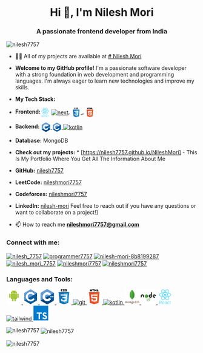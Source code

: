 <h1 align="center">Hi 👋, I'm Nilesh Mori</h1>
<h3 align="center">A passionate frontend developer from India</h3>

<p align="left"> <img src="https://komarev.com/ghpvc/?username=nilesh7757&label=Profile%20views&color=0e75b6&style=flat" alt="nilesh7757" /> </p>

- 👨‍💻 All of my projects are available at [# Nilesh Mori ](https://github.com/nilesh7757)
- **Welcome to my GitHub profile!** I'm a passionate software developer with a strong foundation in web development and programming languages. I'm always eager to learn new technologies and improve my skills.
- **My Tech Stack:**
- **Frontend:**[<img src="https://raw.githubusercontent.com/devicons/devicon/master/icons/react/react-original-wordmark.svg" align="center" alt="react" width="25" height="25"/>](https://react.dev/) [<img src="https://www.svgrepo.com/show/354113/nextjs-icon.svg" align="center" alt="next" width="25" height="25"/>](https://nextjs.org/), [<img src="https://raw.githubusercontent.com/devicons/devicon/master/icons/css3/css3-original-wordmark.svg" align="center" alt="css3" width="25" height="25"/> ](https://developer.mozilla.org/en-US/docs/Web/CSS), [<img src="https://raw.githubusercontent.com/devicons/devicon/master/icons/html5/html5-original-wordmark.svg" align="center" alt="html5" width="25" height="25"/> ](https://developer.mozilla.org/en-US/docs/Web/HTML)
- **Backend:** [<img src="https://raw.githubusercontent.com/devicons/devicon/master/icons/cplusplus/cplusplus-original.svg" align="center" alt="cplusplus" width="25" height="25"/> </a> <a href="https://www.w3schools.com/css/" target="_blank" rel="noreferrer">](https://cplusplus.com/)  [<img src="https://raw.githubusercontent.com/devicons/devicon/master/icons/c/c-original.svg" align="center" alt="c" width="25" height="25"/> </a> <a href="https://www.w3schools.com/cpp/" target="_blank" rel="noreferrer">](https://en.wikipedia.org/wiki/C_(programming_language))  [ <img src="https://www.vectorlogo.zone/logos/kotlinlang/kotlinlang-icon.svg"  align ="center" alt="kotlin" width="25" height="20"/> </a> <a href="https://www.mongodb.com/" target="_blank" rel="noreferrer">](https://kotlinlang.org/)
- **Database:** MongoDB
- **Check out my projects:** * [https://nilesh7757.github.io/NileshMori] - This Is My Portfolio Where You Get All The Information About Me
- **GitHub:** [nilesh7757](https://github.com/nilesh7757)
- **LeetCode:** [nileshmori7757](https://leetcode.com/nileshmori7757/)
- **Codeforces:** [nileshmori7757](https://codeforces.com/profile/nileshmori7757)
- **LinkedIn:** [nilesh-mori](https://www.linkedin.com/in/nilesh-mori-7757n/)
  Feel free to reach out if you have any questions or want to collaborate on a project!]

- 📫 How to reach me **nileshmori7757@gmail.com**

<h3 align="left">Connect with me:</h3>
<p align="left">
<a href="https://dev.to/nilesh_7757" target="blank"><img align="center" src="https://raw.githubusercontent.com/rahuldkjain/github-profile-readme-generator/master/src/images/icons/Social/devto.svg" alt="nilesh_7757" height="30" width="40" /></a>
<a href="https://twitter.com/programmer7757" target="blank"><img align="center" src="https://raw.githubusercontent.com/rahuldkjain/github-profile-readme-generator/master/src/images/icons/Social/twitter.svg" alt="programmer7757" height="30" width="40" /></a>
<a href="https://linkedin.com/in/nilesh-mori-8b8199287" target="blank"><img align="center" src="https://raw.githubusercontent.com/rahuldkjain/github-profile-readme-generator/master/src/images/icons/Social/linked-in-alt.svg" alt="nilesh-mori-8b8199287" height="30" width="40" /></a>
<a href="https://instagram.com/nilesh_mori_7757" target="blank"><img align="center" src="https://raw.githubusercontent.com/rahuldkjain/github-profile-readme-generator/master/src/images/icons/Social/instagram.svg" alt="nilesh_mori_7757" height="30" width="40" /></a>
<a href="https://codeforces.com/profile/nileshmori7757" target="blank"><img align="center" src="https://raw.githubusercontent.com/rahuldkjain/github-profile-readme-generator/master/src/images/icons/Social/codeforces.svg" alt="nileshmori7757" height="30" width="40" /></a>
<a href="https://www.leetcode.com/nileshmori7757" target="blank"><img align="center" src="https://raw.githubusercontent.com/rahuldkjain/github-profile-readme-generator/master/src/images/icons/Social/leet-code.svg" alt="nileshmori7757" height="30" width="40" /></a>
</p>

<h3 align="left">Languages and Tools:</h3>
<p align="left"> <a href="https://developer.android.com" target="_blank" rel="noreferrer"> <img src="https://raw.githubusercontent.com/devicons/devicon/master/icons/android/android-original-wordmark.svg" alt="android" width="40" height="40"/> </a> <a href="https://www.cprogramming.com/" target="_blank" rel="noreferrer"> <img src="https://raw.githubusercontent.com/devicons/devicon/master/icons/c/c-original.svg" alt="c" width="40" height="40"/> </a> <a href="https://www.w3schools.com/cpp/" target="_blank" rel="noreferrer"> <img src="https://raw.githubusercontent.com/devicons/devicon/master/icons/cplusplus/cplusplus-original.svg" alt="cplusplus" width="40" height="40"/> </a> <a href="https://www.w3schools.com/css/" target="_blank" rel="noreferrer"> <img src="https://raw.githubusercontent.com/devicons/devicon/master/icons/css3/css3-original-wordmark.svg" alt="css3" width="40" height="40"/> </a> <a href="https://git-scm.com/" target="_blank" rel="noreferrer"> <img src="https://www.vectorlogo.zone/logos/git-scm/git-scm-icon.svg" alt="git" width="40" height="40"/> </a> <a href="https://www.w3.org/html/" target="_blank" rel="noreferrer"> <img src="https://raw.githubusercontent.com/devicons/devicon/master/icons/html5/html5-original-wordmark.svg" alt="html5" width="40" height="40"/> </a> <a href="https://kotlinlang.org" target="_blank" rel="noreferrer"> <img src="https://www.vectorlogo.zone/logos/kotlinlang/kotlinlang-icon.svg" alt="kotlin" width="40" height="40"/> </a> <a href="https://www.mongodb.com/" target="_blank" rel="noreferrer"> <img src="https://raw.githubusercontent.com/devicons/devicon/master/icons/mongodb/mongodb-original-wordmark.svg" alt="mongodb" width="40" height="40"/> </a> <a href="https://nodejs.org" target="_blank" rel="noreferrer"> <img src="https://raw.githubusercontent.com/devicons/devicon/master/icons/nodejs/nodejs-original-wordmark.svg" alt="nodejs" width="40" height="40"/> </a> <a href="https://reactjs.org/" target="_blank" rel="noreferrer"> <img src="https://raw.githubusercontent.com/devicons/devicon/master/icons/react/react-original-wordmark.svg" alt="react" width="40" height="40"/> </a> <a href="https://tailwindcss.com/" target="_blank" rel="noreferrer"> <img src="https://www.vectorlogo.zone/logos/tailwindcss/tailwindcss-icon.svg" alt="tailwind" width="40" height="40"/> </a> <a href="https://www.typescriptlang.org/" target="_blank" rel="noreferrer"> <img src="https://raw.githubusercontent.com/devicons/devicon/master/icons/typescript/typescript-original.svg" alt="typescript" width="40" height="40"/> </a> </p>

<p><img align="left" src="https://github-readme-stats.vercel.app/api/top-langs?username=nilesh7757&show_icons=true&locale=en&layout=compact" alt="nilesh7757" /></p>

<p>&nbsp;<img align="center" src="https://github-readme-stats.vercel.app/api?username=nilesh7757&show_icons=true&locale=en" alt="nilesh7757" /></p>

<p><img align="center" src="https://github-readme-streak-stats.herokuapp.com/?user=nilesh7757&" alt="nilesh7757" /></p>
